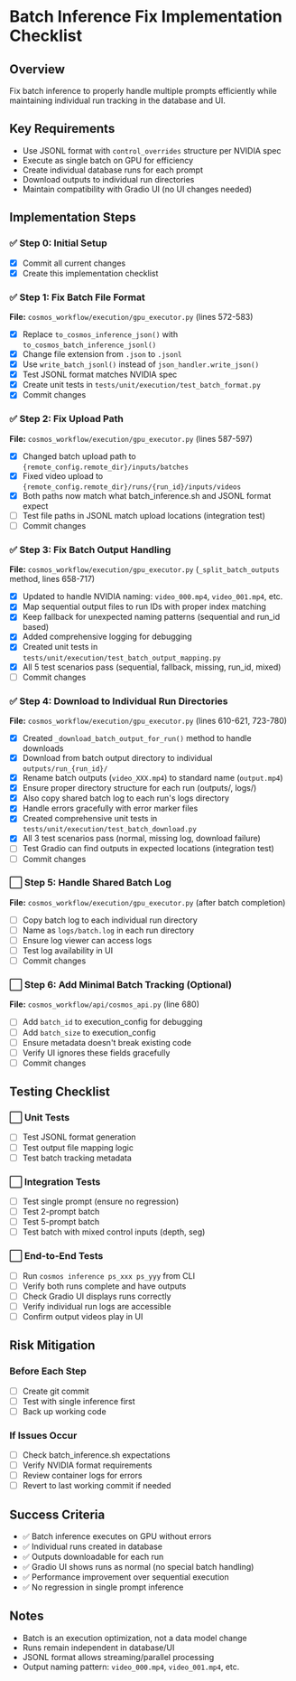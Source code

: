 # Batch Inference Fix Implementation Checklist

## Overview
Fix batch inference to properly handle multiple prompts efficiently while maintaining individual run tracking in the database and UI.

## Key Requirements
- Use JSONL format with `control_overrides` structure per NVIDIA spec
- Execute as single batch on GPU for efficiency
- Create individual database runs for each prompt
- Download outputs to individual run directories
- Maintain compatibility with Gradio UI (no UI changes needed)

## Implementation Steps

### ✅ Step 0: Initial Setup
- [x] Commit all current changes
- [x] Create this implementation checklist

### ✅ Step 1: Fix Batch File Format
**File:** `cosmos_workflow/execution/gpu_executor.py` (lines 572-583)
- [x] Replace `to_cosmos_inference_json()` with `to_cosmos_batch_inference_jsonl()`
- [x] Change file extension from `.json` to `.jsonl`
- [x] Use `write_batch_jsonl()` instead of `json_handler.write_json()`
- [x] Test JSONL format matches NVIDIA spec
- [x] Create unit tests in `tests/unit/execution/test_batch_format.py`
- [x] Commit changes

### ✅ Step 2: Fix Upload Path
**File:** `cosmos_workflow/execution/gpu_executor.py` (lines 587-597)
- [x] Changed batch upload path to `{remote_config.remote_dir}/inputs/batches`
- [x] Fixed video upload to `{remote_config.remote_dir}/runs/{run_id}/inputs/videos`
- [x] Both paths now match what batch_inference.sh and JSONL format expect
- [ ] Test file paths in JSONL match upload locations (integration test)
- [ ] Commit changes

### ✅ Step 3: Fix Batch Output Handling
**File:** `cosmos_workflow/execution/gpu_executor.py` (`_split_batch_outputs` method, lines 658-717)
- [x] Updated to handle NVIDIA naming: `video_000.mp4`, `video_001.mp4`, etc.
- [x] Map sequential output files to run IDs with proper index matching
- [x] Keep fallback for unexpected naming patterns (sequential and run_id based)
- [x] Added comprehensive logging for debugging
- [x] Created unit tests in `tests/unit/execution/test_batch_output_mapping.py`
- [x] All 5 test scenarios pass (sequential, fallback, missing, run_id, mixed)
- [ ] Commit changes

### ✅ Step 4: Download to Individual Run Directories
**File:** `cosmos_workflow/execution/gpu_executor.py` (lines 610-621, 723-780)
- [x] Created `_download_batch_output_for_run()` method to handle downloads
- [x] Download from batch output directory to individual `outputs/run_{run_id}/`
- [x] Rename batch outputs (`video_XXX.mp4`) to standard name (`output.mp4`)
- [x] Ensure proper directory structure for each run (outputs/, logs/)
- [x] Also copy shared batch log to each run's logs directory
- [x] Handle errors gracefully with error marker files
- [x] Created comprehensive unit tests in `tests/unit/execution/test_batch_download.py`
- [x] All 3 test scenarios pass (normal, missing log, download failure)
- [ ] Test Gradio can find outputs in expected locations (integration test)
- [ ] Commit changes

### ⬜ Step 5: Handle Shared Batch Log
**File:** `cosmos_workflow/execution/gpu_executor.py` (after batch completion)
- [ ] Copy batch log to each individual run directory
- [ ] Name as `logs/batch.log` in each run directory
- [ ] Ensure log viewer can access logs
- [ ] Test log availability in UI
- [ ] Commit changes

### ⬜ Step 6: Add Minimal Batch Tracking (Optional)
**File:** `cosmos_workflow/api/cosmos_api.py` (line 680)
- [ ] Add `batch_id` to execution_config for debugging
- [ ] Add `batch_size` to execution_config
- [ ] Ensure metadata doesn't break existing code
- [ ] Verify UI ignores these fields gracefully
- [ ] Commit changes

## Testing Checklist

### ⬜ Unit Tests
- [ ] Test JSONL format generation
- [ ] Test output file mapping logic
- [ ] Test batch tracking metadata

### ⬜ Integration Tests
- [ ] Test single prompt (ensure no regression)
- [ ] Test 2-prompt batch
- [ ] Test 5-prompt batch
- [ ] Test batch with mixed control inputs (depth, seg)

### ⬜ End-to-End Tests
- [ ] Run `cosmos inference ps_xxx ps_yyy` from CLI
- [ ] Verify both runs complete and have outputs
- [ ] Check Gradio UI displays runs correctly
- [ ] Verify individual run logs are accessible
- [ ] Confirm output videos play in UI

## Risk Mitigation

### Before Each Step
- [ ] Create git commit
- [ ] Test with single inference first
- [ ] Back up working code

### If Issues Occur
- [ ] Check batch_inference.sh expectations
- [ ] Verify NVIDIA format requirements
- [ ] Review container logs for errors
- [ ] Revert to last working commit if needed

## Success Criteria
- ✅ Batch inference executes on GPU without errors
- ✅ Individual runs created in database
- ✅ Outputs downloadable for each run
- ✅ Gradio UI shows runs as normal (no special batch handling)
- ✅ Performance improvement over sequential execution
- ✅ No regression in single prompt inference

## Notes
- Batch is an execution optimization, not a data model change
- Runs remain independent in database/UI
- JSONL format allows streaming/parallel processing
- Output naming pattern: `video_000.mp4`, `video_001.mp4`, etc.